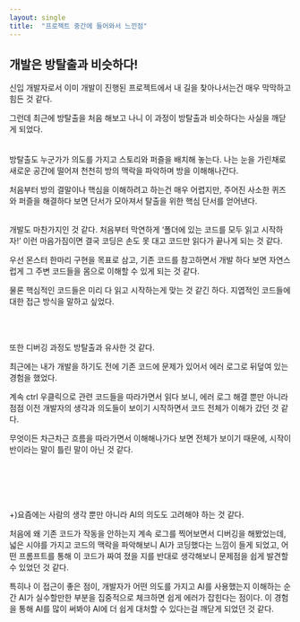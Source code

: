```yaml
---
layout: single
title:  "프로젝트 중간에 들어와서 느낀점"
---
```



## 개발은 방탈출과 비슷하다!

신입 개발자로서 이미 개발이 진행된 프로젝트에서 내 길을 찾아나서는건 매우 막막하고 힘든 것 같다.

그런데 최근에 방탈출을 처음 해보고 나니 이 과정이 방탈출과 비슷하다는 사실을 깨닫게 되었다.
<br>
<br>
<br>
방탈출도 누군가가 의도를 가지고 스토리와 퍼즐을 배치해 놓는다. 나는 눈을 가린채로 새로운 공간에 떨어져 천천히 방의 맥락을 파악하며 방을 이해해나간다.

처음부터 방의 결말이나 핵심을 이해하려고 하는건 매우 어렵지만, 주어진 사소한 퀴즈와 퍼즐을 해결하다 보면 단서가 모아져서 탈출을 위한 핵심 단서를 얻어낸다.    
<br>

개발도 마찬가지인 것 같다. 처음부터 막연하게 ‘폴더에 있는 코드를 모두 읽고 시작하자!’ 이런 마음가짐이면 결국 코딩은 손도 못 대고 코드만 읽다가 끝나게 되는 것 같다.      

우선 몬스터 한마리 구현을 목표로 삼고, 기존 코드를 참고하면서 개발 하다 보면 자연스럽게 그 주변 코드들을 몸으로 이해할 수 있게 되는 것 같다. 

물론 핵심적인 코드들은 미리 다 읽고 시작하는게 맞는 것 같긴 하다. 지엽적인 코드들에 대한 접근 방식을 말하고 싶었다.      

<br><br>

또한 디버깅 과정도 방탈출과 유사한 것 같다.

최근에는 내가 개발을 하기도 전에 기존 코드에 문제가 있어서 에러 로그로 뒤덮여 있는 경험을 했었다.

계속 ctrl 우클릭으로 관련 코드들을 따라가면서 읽다 보니, 에러 로그 해결 뿐만 아니라 점점 이전 개발자의 생각과 의도들이 보이기 시작하면서 코드 전체가 이해가 갔던 것 같다.

무엇이든 차근차근 흐름을 따라가면서 이해해나가다 보면 전체가 보이기 때문에, 시작이 반이라는 말이 틀린 말이 아닌 것 같다.      

<br><br><br><br>

+)요즘에는 사람의 생각 뿐만 아니라 AI의 의도도 고려해야 하는 것 같다. 

처음에 왜 기존 코드가 작동을 안하는지 계속 로그를 찍어보면서 디버깅을 해봤었는데, 넓은 시야를 가지고 코드의 맥락을 파악해보니 AI가 코딩했다는 느낌이 들게 되었고, 어떤 프롬프트를 통해 이 코드가 짜여 졌을 지를 반대로 생각해보니 문제점을 쉽게 발견할 수 있었던 것 같다. 

특히나 이 접근이 좋은 점이, 개발자가 어떤 의도를 가지고 AI를 사용했는지 이해하는 순간 AI가 실수할만한 부분을 집중적으로 체크하면 쉽게 에러가 잡힌다는 점이다. 이 경험을 통해 AI를 많이 써봐야 AI에 더 쉽게 대처할 수 있다는걸 깨닫게 되었던 것 같다.
